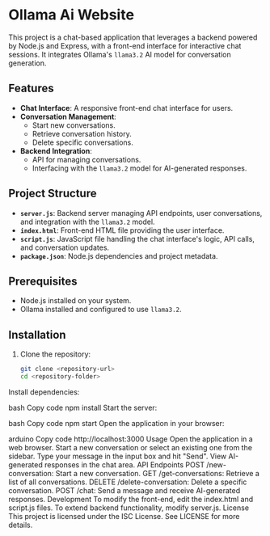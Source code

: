 # Ollama Ai Website

This project is a chat-based application that leverages a backend powered by Node.js and Express, with a front-end interface for interactive chat sessions. It integrates Ollama's `llama3.2` AI model for conversation generation.

## Features

- **Chat Interface**: A responsive front-end chat interface for users.
- **Conversation Management**:
  - Start new conversations.
  - Retrieve conversation history.
  - Delete specific conversations.
- **Backend Integration**:
  - API for managing conversations.
  - Interfacing with the `llama3.2` model for AI-generated responses.

## Project Structure

- **`server.js`**: Backend server managing API endpoints, user conversations, and integration with the `llama3.2` model.
- **`index.html`**: Front-end HTML file providing the user interface.
- **`script.js`**: JavaScript file handling the chat interface's logic, API calls, and conversation updates.
- **`package.json`**: Node.js dependencies and project metadata.

## Prerequisites

- Node.js installed on your system.
- Ollama installed and configured to use `llama3.2`.

## Installation

1. Clone the repository:
   ```bash
   git clone <repository-url>
   cd <repository-folder>
Install dependencies:

bash
Copy code
npm install
Start the server:

bash
Copy code
npm start
Open the application in your browser:

arduino
Copy code
http://localhost:3000
Usage
Open the application in a web browser.
Start a new conversation or select an existing one from the sidebar.
Type your message in the input box and hit "Send".
View AI-generated responses in the chat area.
API Endpoints
POST /new-conversation: Start a new conversation.
GET /get-conversations: Retrieve a list of all conversations.
DELETE /delete-conversation: Delete a specific conversation.
POST /chat: Send a message and receive AI-generated responses.
Development
To modify the front-end, edit the index.html and script.js files.
To extend backend functionality, modify server.js.
License
This project is licensed under the ISC License. See LICENSE for more details.
